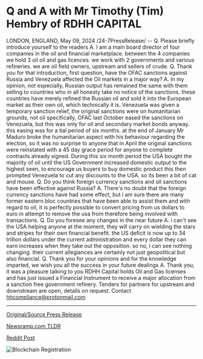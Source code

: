 # Q and A with Mr Timothy (Tim) Hembry of RDHH CAPITAL

LONDON, ENGLAND, May 09, 2024 /24-7PressRelease/ --   Q. Please briefly introduce yourself to the readers  A. I am a main board director of four companies in the oil and financial marketplace. between the 4 companies we hold 3 oil oil and gas licences. we work with 2 governments and various refineries. we are oil field owners, upstream and sellers of crude.  Q. Thank you for that introduction, first question, have the OFAC sanctions against Russia and Venezuela affected the Oil markets in a major way?  A. In my opinion, not especially, Russian output has remained the same with them selling to countries who in all honesty take no notice of the sanctions. these countries have merely refined the Russian oil and sold it into the European market as their own oil, which technically it is.  Venezuela was given a temporary sanction relief, the original sanctions were on humanitarian grounds, not oil specifically, OFAC last October eased the sanctions on Venezuela, but this was only for oil and secondary market bonds anyway. this easing was for a tial period of six months. at the end of January Mr Maduro broke the humanitarian aspect with his behaviour regarding the election, so it was no surprise to anyone that in April the original sanctions were reinstated with a 45 day grace period for anyone to complete contracts already signed.  During this six month period the USA bought the majority of oil until the US Government increased domestic output to the highest seen, to encourage us buyers to buy domestic product this then prompted Venezuela to cut any discounts to the USA. so its been a bit of cat and mouse.  Q. Do you think foreign currency sanctions and oil sanctions have been effective against Russia?  A. There's no doubt that the foreign currency sanctions have had some effect, but i am sure there are many former eastern bloc countries that have been able to assist them and with regard to oil, it is perfectly possible to convert pricing from us dollars to euro in attempt to remove the usa from therefore being involved with transactions.  Q. Do you foresee any changes in the near future  A. i can't see the USA helping anyone at the moment, they will carry on wielding the stars and stripes for their own financial benefit. the US deficit is now up to 34 trillion dollars under the current administration and every dollar they can earn increases when they take out the opposition. so no, i can see nothing changing. their current allegiances are certainly not just geopolitical but also financial.  Q. Thank you for your opinions and for the knowledge imparted, we wish you all the success in your future dealings  A. Thank you, it was a pleasure talking to you  RDHH Capital holds Oil and Gas licenses and has just issued a Financial Instrument to receive a major allocation from a sanction free government refinery.  Tenders for partners for upstream and downstream are open, details on request. Contact hhcompliance@protonmail.com 

---

[Original/Source Press Release](https://newlive.24-7pressrelease.com/press-release/510733/q-and-a-with-mr-timothy-tim-hembry-of-rdhh-capital)
                    

[Newsramp.com TLDR](None) 



[Reddit Post](https://www.reddit.com/r/Business_NewsRamp/comments/1cpq7ro/rdhh_capital_discusses_impact_of_sanctions_on_oil/) 



![Blockchain Registration](https://cdn.newsramp.app/24-7PressRelease/qrcode/245/11/jinxAfbE.webp)